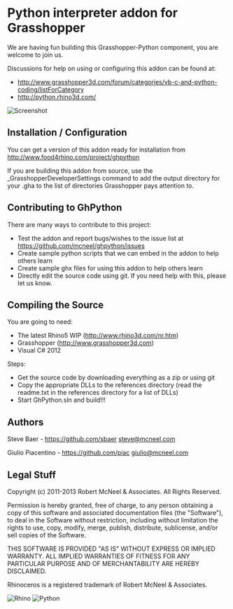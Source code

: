 Python interpreter addon for Grasshopper
========================================

We are having fun building this Grasshopper-Python component, you are welcome to join us.

Discussions for help on using or configuring this addon can be found at:

* http://www.grasshopper3d.com/forum/categories/vb-c-and-python-coding/listForCategory
* http://python.rhino3d.com/

![Screenshot](http://api.ning.com/files/RHCoSpQhwe5lBPPJoOrqxzO2qHwzRZ8l7WIIXCo*CKez7e92Bkbs4rw83hAt*YNukQKytSKXwKAHsATYZ9MXZaLtdoFweG-e/pythoncomp.png)

Installation / Configuration
----------------------------
You can get a version of this addon ready for installation from http://www.food4rhino.com/project/ghpython

If you are building this addon from source, use the _GrasshopperDeveloperSettings command to add the output directory for your .gha to the list of directories Grasshopper pays attention to.


Contributing to GhPython
------------------------
There are many ways to contribute to this project:

* Test the addon and report bugs/wishes to the issue list at https://github.com/mcneel/ghpython/issues
* Create sample python scripts that we can embed in the addon to help others learn
* Create sample ghx files for using this addon to help others learn
* Directly edit the source code using git. If you need help with this, please let us know.

Compiling the Source
--------------------
You are going to need:

* The latest Rhino5 WIP (http://www.rhino3d.com/nr.htm)
* Grasshopper (http://www.grasshopper3d.com)
* Visual C# 2012

Steps:

* Get the source code by downloading everything as a zip or using git
* Copy the appropriate DLLs to the references directory (read the readme.txt in the references directory for a list of DLLs)
* Start GhPython.sln and build!!!

Authors
-------
Steve Baer - https://github.com/sbaer steve@mcneel.com

Giulio Piacentino - https://github.com/piac giulio@mcneel.com

Legal Stuff
-----------
Copyright (c) 2011-2013 Robert McNeel & Associates. All Rights Reserved.

Permission is hereby granted, free of charge, to any person obtaining a copy of
this software and associated documentation files (the "Software"), to deal in
the Software without restriction, including without limitation the rights to use,
copy, modify, merge, publish, distribute, sublicense, and/or sell copies of the
Software.

THIS SOFTWARE IS PROVIDED "AS IS" WITHOUT EXPRESS OR IMPLIED WARRANTY. ALL IMPLIED
WARRANTIES OF FITNESS FOR ANY PARTICULAR PURPOSE AND OF MERCHANTABILITY ARE HEREBY
DISCLAIMED.

Rhinoceros is a registered trademark of Robert McNeel & Associates.

![Rhino](https://lh6.googleusercontent.com/-pQtuyrwmcmg/TYtWECHGYNI/AAAAAAAAA7Y/rphjSmq1cuo/s200/Rhino_logo_wire.jpg)  ![Python](http://www.food4rhino.com/sites/default/files/imagecache/Thumbnail-project-node/pythonlogo.png.pagespeed.ce.eP1CQxaAba.png)
